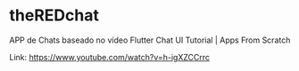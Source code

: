 # theREDchat
 
APP de Chats baseado no vídeo Flutter Chat UI Tutorial | Apps From Scratch

Link: https://www.youtube.com/watch?v=h-igXZCCrrc
